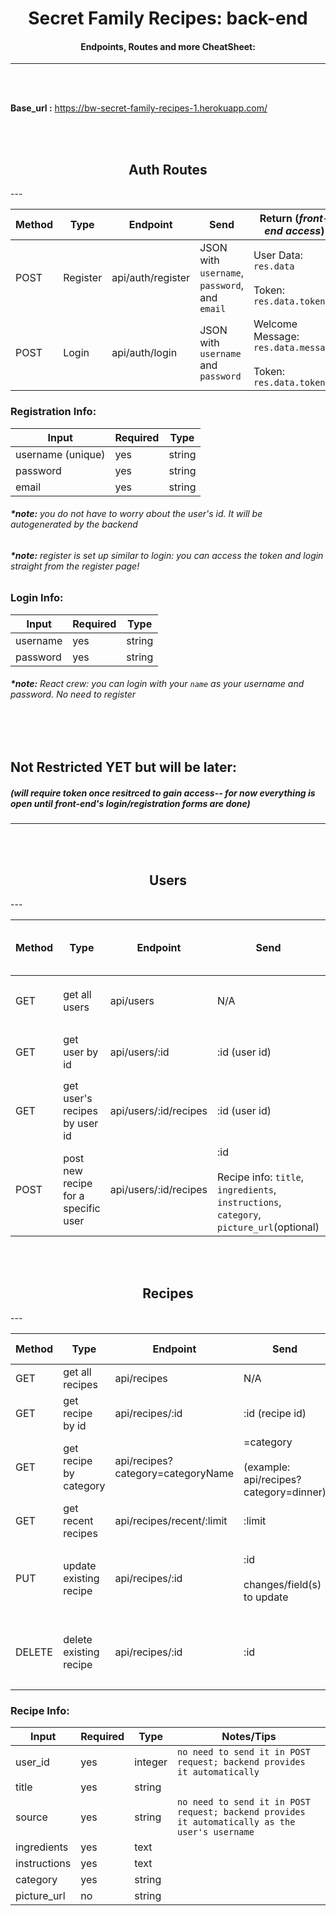 

<h1 align="center">  Secret Family Recipes: back-end </h1>

 <h4 align='center'> Endpoints,  Routes and more CheatSheet: </h4>

---

<br></br>

**Base_url :** https://bw-secret-family-recipes-1.herokuapp.com/

<br></br>

<h2 align="center">  Auth Routes </h2>
---

| Method  | Type     | Endpoint | Send | Return (*front-end access*)|
| ------- | -------- | -------- | ---- | ------ |
| POST    | Register | api/auth/register  | JSON with `username`, `password`, and `email` | User Data: `res.data` <br></br>Token: `res.data.token` |
| POST    | Login    | api/auth/login  | JSON with `username` and `password` | Welcome Message: `res.data.message` <br></br> Token: `res.data.token` |


###  Registration Info: 
| Input | Required | Type |
|--|--|--|
| username (unique) | yes | string |
| password | yes | string |
|email | yes | string |

 ###### **_*note:_** _you do not have to worry about the user's id. It will be autogenerated by the backend_ 


  ###### **_*note:_** _register is set up similar to login: you can access the token and login straight from the register page!_ 



###  Login Info:

| Input | Required | Type |
|--|--|--|
| username | yes | string |
| password | yes | string |

 ###### **_*note:_** _React crew: you can login with your `name` as your username and password. No need to register_ 

<br></br>

## Not Restricted YET but will be later:

##### (_will require token once resitrced to gain access-- for now everything is open until front-end's login/registration forms are done_)
---


<br></br>

<h2 align="center">  Users </h2>
---

| Method  | Type     | Endpoint | Send | Return (*front-end access*)|
| ------- | -------- | -------- | ---- | ------ |
| GET   | get all users | api/users | N/A | Array of all Users: `res.data`|
| GET   | get user by id | api/users/:id | :id (user id)| Object with a user: `res.data`|
| GET   | get user's recipes by user id | api/users/:id/recipes | :id (user id)| Array of a user's Recipes: `res.data`|
| POST   | post new recipe for a specific user | api/users/:id/recipes | :id <br></br> Recipe info: `title`, `ingredients`, `instructions`, `category`, `picture_url`(optional) | Object with the newly created recipe `res.data`|

<br></br>

<h2 align="center">  Recipes </h2>
---

| Method  | Type     | Endpoint | Send | Return (*front-end access*)|
| ------- | -------- | -------- | ---- | ------ |
| GET   | get all recipes | api/recipes | N/A | Array of all Recipes: `res.data`|
| GET   | get recipe by id | api/recipes/:id | :id (recipe id)| Object with Recipe: `res.data`|
| GET   | get recipe by category | api/recipes?category=categoryName | =category <br></br> (example: api/recipes?category=dinner)  | Array with Recipes of specified category: `res.data`|
| GET   | get recent recipes | api/recipes/recent/:limit | :limit | Array of :limit number of recent recipes: `res.data`|
| PUT   | update existing recipe | api/recipes/:id | :id <br><br> changes/field(s) to update | Object with updated Recipe: `res.data.updatedRecipe` and a success message: `res.data.success`|
| DELETE  | delete existing recipe | api/recipes/:id | :id  | Object with deleted Recipe: `res.data.deletedRecipe` and a success message: `res.data.success`|



### Recipe Info:

| Input | Required | Type | Notes/Tips |
|--|--|--|--|
| user_id | yes | integer | ```no need to send it in POST request; backend provides it automatically``` |
| title | yes | string | 
| source | yes | string |```no need to send it in POST request; backend provides it automatically as the user's username```|
| ingredients | yes | text |
| instructions | yes | text |
| category | yes | string |
| picture_url | no | string |

